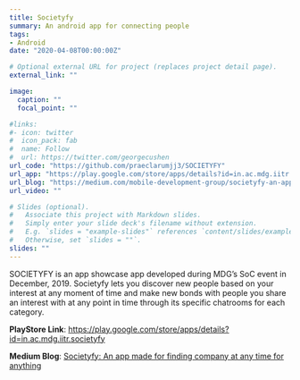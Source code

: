 ```yaml
---
title: Societyfy
summary: An android app for connecting people
tags:
- Android
date: "2020-04-08T00:00:00Z"

# Optional external URL for project (replaces project detail page).
external_link: ""

image:
  caption: ""
  focal_point: ""

#links:
#- icon: twitter
#  icon_pack: fab
#  name: Follow
#  url: https://twitter.com/georgecushen
url_code: "https://github.com/praeclarumjj3/SOCIETYFY"
url_app: "https://play.google.com/store/apps/details?id=in.ac.mdg.iitr.societyfy"
url_blog: "https://medium.com/mobile-development-group/societyfy-an-app-made-for-finding-company-at-anytime-for-anything-842e18151551"
url_video: ""

# Slides (optional).
#   Associate this project with Markdown slides.
#   Simply enter your slide deck's filename without extension.
#   E.g. `slides = "example-slides"` references `content/slides/example-slides.md`.
#   Otherwise, set `slides = ""`.
slides: ""
---
```


SOCIETYFY is an app showcase app developed during MDG’s SoC event in December, 2019. Societyfy lets you discover new people based on your interest at any moment of time and make new bonds with people you share an interest with at any point in time through its specific chatrooms for each category.

**PlayStore Link**: https://play.google.com/store/apps/details?id=in.ac.mdg.iitr.societyfy

**Medium Blog**: [ Societyfy: An app made for finding company at any time for anything](https://medium.com/mobile-development-group/societyfy-an-app-made-for-finding-company-at-anytime-for-anything-842e18151551)

